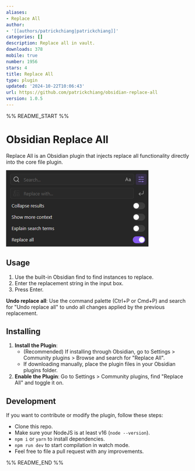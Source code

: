 ```yaml
---
aliases:
- Replace All
author:
- '[[authors/patrickchiang|patrickchiang]]'
categories: []
description: Replace all in vault.
downloads: 378
mobile: true
number: 1956
stars: 4
title: Replace All
type: plugin
updated: '2024-10-22T10:06:43'
url: https://github.com/patrickchiang/obsidian-replace-all
version: 1.0.5
---
```


%% README_START %%

# Obsidian Replace All

Replace All is an Obsidian plugin that injects replace all functionality directly into the core file plugin.

![Replace All](https://raw.githubusercontent.com/patrickchiang/obsidian-replace-all/HEAD/img/replaceall.png)

## Usage

1. Use the built-in Obsidian find to find instances to replace.
2. Enter the replacement string in the input box.
3. Press Enter.

**Undo replace all**: Use the command palette (Ctrl+P or Cmd+P) and search for "Undo replace all" to undo all changes applied by the previous replacement.

## Installing

1. **Install the Plugin**:
   - (Recommended) If installing through Obsidian, go to Settings > Community plugins > Browse and search for "Replace All".
   - If downloading manually, place the plugin files in your Obsidian plugins folder.
2. **Enable the Plugin**: Go to Settings > Community plugins, find "Replace All" and toggle it on.

## Development

If you want to contribute or modify the plugin, follow these steps:

- Clone this repo.
- Make sure your NodeJS is at least v16 (`node --version`).
- `npm i` or `yarn` to install dependencies.
- `npm run dev` to start compilation in watch mode.
- Feel free to file a pull request with any improvements.


%% README_END %%